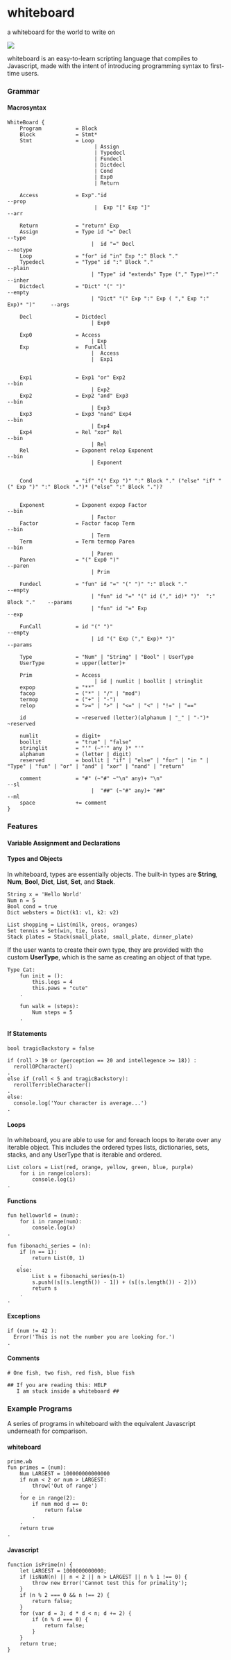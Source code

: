 # whiteboard
a whiteboard for the world to write on

![](https://raw.githubusercontent.com/sashadmitrieva96/whiteboard/master/Logo%20Ideas/wb_logo.png)

whiteboard is an easy-to-learn scripting language that compiles to Javascript, made with the intent of introducing programming syntax to first-time users.

### Grammar
#### Macrosyntax

```
WhiteBoard {
    Program           = Block
    Block             = Stmt*
    Stmt              = Loop
                            | Assign
                            | Typedecl
                            | Fundecl
                            | Dictdecl
                            | Cond
                            | Exp0
                            | Return

    Access            = Exp"."id                                                --prop
                            |  Exp "[" Exp "]"                                  --arr

    Return            = "return" Exp
    Assign            = Type id "=" Decl                                        --type
                           |  id "=" Decl                                       --notype
    Loop              = "for" id "in" Exp ":" Block "."
    Typedecl          = "Type" id ":" Block "."                                 --plain
                           | "Type" id "extends" Type ("," Type)*":"            --inher
    Dictdecl          = "Dict" "(" ")"                                          --empty
                           | "Dict" "(" Exp ":" Exp ( "," Exp ":" Exp)* ")"     --args

    Decl              = Dictdecl
                           | Exp0

    Exp0              = Access
                           | Exp
    Exp               =  FunCall
                           |  Access
                           |  Exp1


    Exp1              = Exp1 "or" Exp2                                           --bin
                           | Exp2
    Exp2              = Exp2 "and" Exp3                                          --bin
                           | Exp3
    Exp3              = Exp3 "nand" Exp4                                         --bin
                           | Exp4
    Exp4              = Rel "xor" Rel                                            --bin
                           | Rel
    Rel               = Exponent relop Exponent                                  --bin
                           | Exponent


    Cond              = "if" "(" Exp ")" ":" Block "." ("else" "if" "(" Exp ")" ":" Block ".")* ("else" ":" Block ".")?


    Exponent          = Exponent expop Factor                                    --bin
                           | Factor
    Factor            = Factor facop Term                                        --bin
                           | Term
    Term              = Term termop Paren                                        --bin
                           | Paren
    Paren             = "(" Exp0 ")"                                             --paren
                           | Prim

    Fundecl           = "fun" id "=" "(" ")" ":" Block "."                       --empty
                           | "fun" id "=" "(" id ("," id)* ")"  ":" Block "."    --params
                           | "fun" id "=" Exp                                    --exp

    FunCall           = id "(" ")"                                               --empty
                           | id "(" Exp ("," Exp)* ")"                           --params

    Type              = "Num" | "String" | "Bool" | UserType
    UserType          = upper(letter)+

    Prim              = Access
                            | id | numlit | boollit | stringlit
    expop             = "**"
    facop             = ("*" | "/" | "mod")
    termop            = ("+" | "-")
    relop             = ">=" | ">" | "<=" | "<" | "!=" | "=="

    id                = ~reserved (letter)(alphanum | "_" | "-")* ~reserved

    numlit            = digit+
    boollit           = "true" | "false"
    stringlit         = "'" (~"'" any )* "'"
    alphanum          = (letter | digit)
    reserved          = boollit | "if" | "else" | "for" | "in " | "Type" | "fun" | "or" | "and" | "xor" | "nand" | "return"

    comment           = "#" (~"#" ~"\n" any)+ "\n"                               --sl
                           |  "##" (~"#" any)+ "##"                              --ml
    space             += comment
}
```

### Features

#### Variable Assignment and Declarations


#### Types and Objects

In whiteboard, types are essentially objects. The built-in types are **String**, **Num**, **Bool**, **Dict**, **List**, **Set**, and **Stack**.

```
String x = 'Hello World'
Num n = 5
Bool cond = true
Dict websters = Dict(k1: v1, k2: v2)

List shopping = List(milk, oreos, oranges)
Set tennis = Set(win, tie, loss)
Stack plates = Stack(small_plate, small_plate, dinner_plate)
```

If the user wants to create their own type, they are provided with the custom **UserType**, which is the same as creating an object of that type.

```
Type Cat:
    fun init = ():
        this.legs = 4
        this.paws = "cute"
    .

    fun walk = (steps):
        Num steps = 5
    .
```

#### If Statements

```
bool tragicBackstory = false

if (roll > 19 or (perception == 20 and intellegence >= 18)) :
  rerollOPCharacter()
.
else if (roll < 5 and tragicBackstory):
  rerollTerribleCharacter()
.
else:
  console.log('Your character is average...')
.
```

#### Loops
In whiteboard, you are able to use for and foreach loops to iterate over any iterable object. This includes the ordered types lists, dictionaries, sets, stacks, and any UserType that is iterable and ordered.  

```
List colors = List(red, orange, yellow, green, blue, purple)
    for i in range(colors):
        console.log(i)
.
```

#### Functions

```
fun helloworld = (num):
    for i in range(num):
        console.log(x)
.
```

```
fun fibonachi_series = (n):
    if (n == 1):
        return List(0, 1)
    .
   else:
        List s = fibonachi_series(n-1)
        s.push((s[(s.length()) - 1]) + (s[(s.length()) - 2]))
        return s
    .
.
```

#### Exceptions

```
if (num != 42 ):
  Error('This is not the number you are looking for.')
.
```

#### Comments

```
# One fish, two fish, red fish, blue fish
```

```
## If you are reading this: HELP
   I am stuck inside a whiteboard ##
```


### Example Programs

A series of programs in whiteboard with the equivalent Javascript underneath for comparison.

#### whiteboard
```
prime.wb
fun primes = (num):
    Num LARGEST = 100000000000000
    if num < 2 or num > LARGEST:
        throw('Out of range')
    .
    for e in range(2):
        if num mod d == 0:
            return false
        .
    .
    return true
.
```
#### Javascript

```
function isPrime(n) {
    let LARGEST = 1000000000000;
    if (isNaN(n) || n < 2 || n > LARGEST || n % 1 !== 0) {
        throw new Error('Cannot test this for primality');
    }
    if (n % 2 === 0 && n !== 2) {
        return false;
    }
    for (var d = 3; d * d < n; d += 2) {
        if (n % d === 0) {
            return false;
        }
    }
    return true;
}
```
